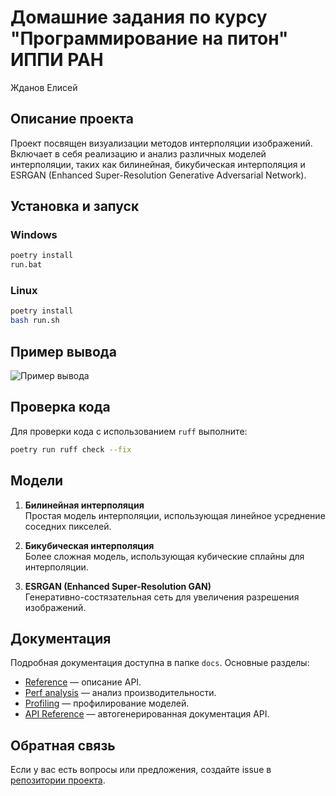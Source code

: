 # Домашние задания по курсу "Программирование на питон" ИППИ РАН

Жданов Елисей

## Описание проекта

Проект посвящен визуализации методов интерполяции изображений. Включает в себя реализацию и анализ различных моделей интерполяции, таких как билинейная, бикубическая интерполяция и ESRGAN (Enhanced Super-Resolution Generative Adversarial Network).

## Установка и запуск

### Windows

```bash
poetry install
run.bat
```

### Linux

```bash
poetry install
bash run.sh
```

## Пример вывода

![Пример вывода](https://sun9-42.userapi.com/impg/V4C16fI6WiLlIUe_f4NeBox44qA_70mNi9rceg/YlIBnjFEMUI.jpg?size=1400x700&quality=95&sign=fd6cb478dadda401087057ae503eebaf&type=album)

## Проверка кода

Для проверки кода с использованием `ruff` выполните:

```bash
poetry run ruff check --fix
```

## Модели

1. **Билинейная интерполяция**  
    Простая модель интерполяции, использующая линейное усреднение соседних пикселей.

2. **Бикубическая интерполяция**  
    Более сложная модель, использующая кубические сплайны для интерполяции.

3. **ESRGAN (Enhanced Super-Resolution GAN)**  
    Генеративно-состязательная сеть для увеличения разрешения изображений.

## Документация

Подробная документация доступна в папке `docs`. Основные разделы:

- [Reference](docs/_build/html/Reference.html) — описание API.
- [Perf analysis](docs/_build/html/Perf.html) — анализ производительности.
- [Profiling](docs/_build/html/Profiling.html) — профилирование моделей.
- [API Reference](docs/_build/html/apidocs/index.html) — автогенерированная документация API.

## Обратная связь

Если у вас есть вопросы или предложения, создайте issue в [репозитории проекта](https://github.com/Elisey-e/IIPT_Python_25spring).